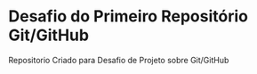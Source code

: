# Desafio do Primeiro Repositório Git/GitHub

Repositorio Criado para Desafio de Projeto sobre Git/GitHub
